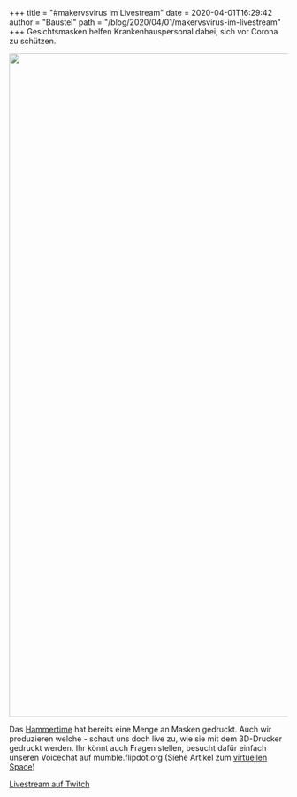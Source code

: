 +++
title = "#makervsvirus im Livestream"
date = 2020-04-01T16:29:42
author = "Baustel"
path = "/blog/2020/04/01/makervsvirus-im-livestream"
+++
Gesichtsmasken helfen Krankenhauspersonal dabei, sich vor Corona zu
schützen.

<img src="https://flipdot.org/blog/uploads/corona-facemask.serendipityThumbSmall.serendipityThumb.jpg" class="serendipity_image_center" width="675" height="1200" />

Das [Hammertime](https://www.hammertimekassel.de/) hat bereits eine
Menge an Masken gedruckt. Auch wir produzieren welche - schaut uns doch
live zu, wie sie mit dem 3D-Drucker gedruckt werden. Ihr könnt auch
Fragen stellen, besucht dafür einfach unseren Voicechat auf
mumble.flipdot.org (Siehe Artikel zum [virtuellen
Space](https://flipdot.org/blog/archives/440-flipdot-laedt-zum-sicheren-Besuch-des-Spaces-ein-virtuell.html))

[Livestream auf Twitch](https://www.twitch.tv/flipdot_kassel)
